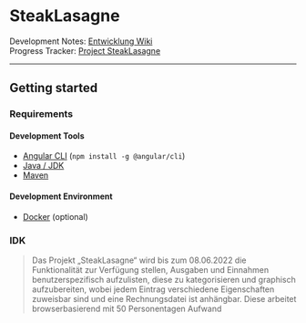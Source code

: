 # SteakLasagne

Development Notes: [Entwicklung Wiki](https://github.com/JayReturns/SteakLasagne/wiki/Entwicklung)  
Progress Tracker: [Project SteakLasagne](https://github.com/JayReturns/SteakLasagne/projects/2)

---
## Getting started
### Requirements
#### Development Tools
* [Angular CLI](https://angular.io/) (`npm install -g @angular/cli`)
* [Java / JDK](https://www.java.com/de/)
* [Maven](https://maven.apache.org/)

#### Development Environment
* [Docker](https://www.docker.com/) (optional)

### IDK
>Das Projekt „SteakLasagne“ wird bis zum 08.06.2022 die Funktionalität zur Verfügung stellen, Ausgaben und Einnahmen benutzerspezifisch aufzulisten, diese zu kategorisieren und graphisch aufzubereiten, wobei jedem Eintrag verschiedene Eigenschaften zuweisbar sind und eine Rechnungsdatei ist anhängbar. Diese arbeitet browserbasierend mit 50 Personentagen Aufwand